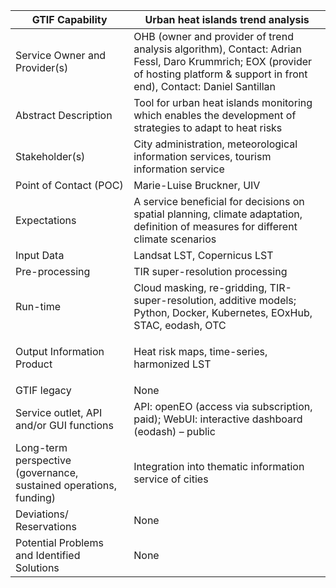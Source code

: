 ﻿|GTIF Capability|**Urban heat islands trend analysis**|
| - | - |
|Service Owner and Provider(s)|OHB (owner and provider of trend analysis algorithm), Contact: Adrian Fessl, Daro Krummrich; EOX (provider of hosting platform & support in front end), Contact: Daniel Santillan|
|Abstract Description|Tool for urban heat islands monitoring which enables the development of strategies to adapt to heat risks|
|Stakeholder(s)|City administration, meteorological information services, tourism information service|
|Point of Contact (POC)|Marie-Luise Bruckner, UIV|
|Expectations|A service beneficial for decisions on spatial planning, climate adaptation, definition of measures for different climate scenarios|
|Input Data|Landsat LST, Copernicus LST|
|Pre-processing|TIR super-resolution processing|
|Run-time|Cloud masking, re-gridding, TIR-super-resolution, additive models; Python, Docker, Kubernetes, EOxHub, STAC, eodash, OTC|
|Output Information Product|<p>Heat risk maps, time-series, harmonized LST</p><p></p>|
|GTIF legacy|None|
|Service outlet, API and/or GUI functions|API: openEO (access via subscription, paid); WebUI: interactive dashboard (eodash) – public|
|Long-term perspective (governance, sustained operations, funding)|Integration into thematic information service of cities|
|Deviations/ Reservations|None|
|Potential Problems and Identified Solutions|None|

